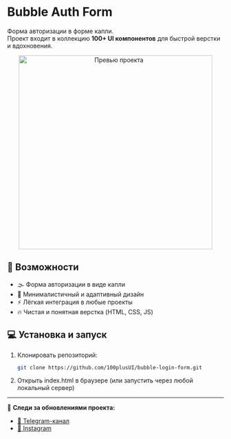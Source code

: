 # Bubble Auth Form

Форма авторизации в форме капли.  
Проект входит в коллекцию **100+ UI компонентов** для быстрой верстки и вдохновения.

<p align="center">
<img width="450" height="auto" alt="Превью проекта" src="https://github.com/user-attachments/assets/2161d17d-dd32-478b-9f52-d346f56c317b" />
</p>

## 🚀 Возможности

- 🌫️ Форма авторизации в виде капли 
- 🎨 Минималистичный и адаптивный дизайн  
- ⚡ Лёгкая интеграция в любые проекты  
- 🔥 Чистая и понятная верстка (HTML, CSS, JS)

## 💻 Установка и запуск

1. Клонировать репозиторий:
   
   ```bash
   git clone https://github.com/100plusUI/bubble-login-form.git
   ```

2. Открыть index.html в браузере
(или запустить через любой локальный сервер)

---

📢 **Следи за обновлениями проекта:**

- [📨 Telegram-канал](https://t.me/ui100plus)  
- [📸 Instagram](https://www.instagram.com/100plusui)

